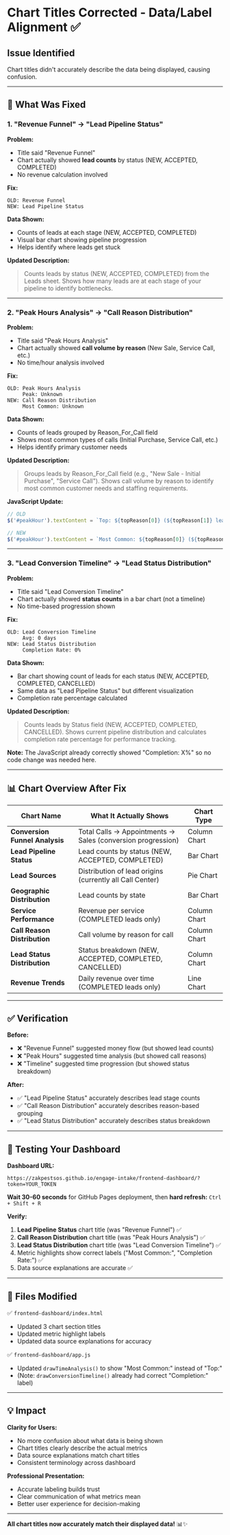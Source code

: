 # Chart Titles Corrected - Data/Label Alignment ✅

## Issue Identified
Chart titles didn't accurately describe the data being displayed, causing confusion.

---

## 🔧 What Was Fixed

### 1. **"Revenue Funnel" → "Lead Pipeline Status"**

**Problem:** 
- Title said "Revenue Funnel" 
- Chart actually showed **lead counts** by status (NEW, ACCEPTED, COMPLETED)
- No revenue calculation involved

**Fix:**
```
OLD: Revenue Funnel
NEW: Lead Pipeline Status
```

**Data Shown:**
- Counts of leads at each stage (NEW, ACCEPTED, COMPLETED)
- Visual bar chart showing pipeline progression
- Helps identify where leads get stuck

**Updated Description:**
> Counts leads by status (NEW, ACCEPTED, COMPLETED) from the Leads sheet. Shows how many leads are at each stage of your pipeline to identify bottlenecks.

---

### 2. **"Peak Hours Analysis" → "Call Reason Distribution"**

**Problem:**
- Title said "Peak Hours Analysis"
- Chart actually showed **call volume by reason** (New Sale, Service Call, etc.)
- No time/hour analysis involved

**Fix:**
```
OLD: Peak Hours Analysis
     Peak: Unknown
NEW: Call Reason Distribution
     Most Common: Unknown
```

**Data Shown:**
- Counts of leads grouped by Reason_For_Call field
- Shows most common types of calls (Initial Purchase, Service Call, etc.)
- Helps identify primary customer needs

**Updated Description:**
> Groups leads by Reason_For_Call field (e.g., "New Sale - Initial Purchase", "Service Call"). Shows call volume by reason to identify most common customer needs and staffing requirements.

**JavaScript Update:**
```javascript
// OLD
$('#peakHour').textContent = `Top: ${topReason[0]} (${topReason[1]} leads)`;

// NEW
$('#peakHour').textContent = `Most Common: ${topReason[0]} (${topReason[1]} leads)`;
```

---

### 3. **"Lead Conversion Timeline" → "Lead Status Distribution"**

**Problem:**
- Title said "Lead Conversion Timeline"
- Chart actually showed **status counts** in a bar chart (not a timeline)
- No time-based progression shown

**Fix:**
```
OLD: Lead Conversion Timeline
     Avg: 0 days
NEW: Lead Status Distribution
     Completion Rate: 0%
```

**Data Shown:**
- Bar chart showing count of leads for each status (NEW, ACCEPTED, COMPLETED, CANCELLED)
- Same data as "Lead Pipeline Status" but different visualization
- Completion rate percentage calculated

**Updated Description:**
> Counts leads by Status field (NEW, ACCEPTED, COMPLETED, CANCELLED). Shows current pipeline distribution and calculates completion rate percentage for performance tracking.

**Note:** The JavaScript already correctly showed "Completion: X%" so no code change was needed here.

---

## 📊 Chart Overview After Fix

| Chart Name | What It Actually Shows | Chart Type |
|---|---|---|
| **Conversion Funnel Analysis** | Total Calls → Appointments → Sales (conversion progression) | Column Chart |
| **Lead Pipeline Status** | Lead counts by status (NEW, ACCEPTED, COMPLETED) | Bar Chart |
| **Lead Sources** | Distribution of lead origins (currently all Call Center) | Pie Chart |
| **Geographic Distribution** | Lead counts by state | Bar Chart |
| **Service Performance** | Revenue per service (COMPLETED leads only) | Column Chart |
| **Call Reason Distribution** | Call volume by reason for call | Column Chart |
| **Lead Status Distribution** | Status breakdown (NEW, ACCEPTED, COMPLETED, CANCELLED) | Column Chart |
| **Revenue Trends** | Daily revenue over time (COMPLETED leads only) | Line Chart |

---

## ✅ Verification

**Before:**
- ❌ "Revenue Funnel" suggested money flow (but showed lead counts)
- ❌ "Peak Hours" suggested time analysis (but showed call reasons)
- ❌ "Timeline" suggested time progression (but showed status breakdown)

**After:**
- ✅ "Lead Pipeline Status" accurately describes lead stage counts
- ✅ "Call Reason Distribution" accurately describes reason-based grouping
- ✅ "Lead Status Distribution" accurately describes status breakdown

---

## 🚀 Testing Your Dashboard

**Dashboard URL:**
```
https://zakpestsos.github.io/engage-intake/frontend-dashboard/?token=YOUR_TOKEN
```

**Wait 30-60 seconds** for GitHub Pages deployment, then **hard refresh:** `Ctrl + Shift + R`

**Verify:**
1. **Lead Pipeline Status** chart title (was "Revenue Funnel") ✅
2. **Call Reason Distribution** chart title (was "Peak Hours Analysis") ✅
3. **Lead Status Distribution** chart title (was "Lead Conversion Timeline") ✅
4. Metric highlights show correct labels ("Most Common:", "Completion Rate:") ✅
5. Data source explanations are accurate ✅

---

## 📁 Files Modified

✅ `frontend-dashboard/index.html`
- Updated 3 chart section titles
- Updated metric highlight labels
- Updated data source explanations for accuracy

✅ `frontend-dashboard/app.js`
- Updated `drawTimeAnalysis()` to show "Most Common:" instead of "Top:"
- (Note: `drawConversionTimeline()` already had correct "Completion:" label)

---

## 💡 Impact

**Clarity for Users:**
- No more confusion about what data is being shown
- Chart titles clearly describe the actual metrics
- Data source explanations match chart titles
- Consistent terminology across dashboard

**Professional Presentation:**
- Accurate labeling builds trust
- Clear communication of what metrics mean
- Better user experience for decision-making

---

**All chart titles now accurately match their displayed data!** 📊✨








